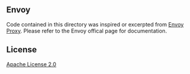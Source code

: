 ## Envoy

Code contained in this directory was inspired or excerpted from 
[Envoy Proxy](https://github.com/envoyproxy/envoy). Please refer
to the Envoy offical page for documentation.

## License

[Apache License 2.0](LICENSE)